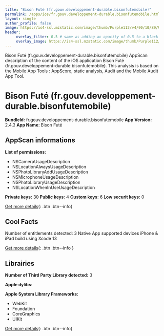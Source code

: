 ```yaml
---
title: "Bison Futé (fr.gouv.developpement-durable.bisonfutemobile)"
permalink: /apps/ios/fr.gouv.developpement-durable.bisonfutemobile.html
layout: single
author_profile: false
image: https://is4-ssl.mzstatic.com/image/thumb/Purple112/v4/90/10/89/90108968-e17d-4bfd-10b0-1f62b7580e6a/AppIcon-0-0-1x_U007emarketing-0-0-0-7-0-0-sRGB-0-0-0-GLES2_U002c0-512MB-85-220-0-0.png/512x512bb.jpg
header: 
     overlay_filter: 0.5 # same as adding an opacity of 0.5 to a black background
     overlay_image: https://is4-ssl.mzstatic.com/image/thumb/Purple112/v4/90/10/89/90108968-e17d-4bfd-10b0-1f62b7580e6a/AppIcon-0-0-1x_U007emarketing-0-0-0-7-0-0-sRGB-0-0-0-GLES2_U002c0-512MB-85-220-0-0.png/512x512bb.jpg
---
```

Bison Futé (fr.gouv.developpement-durable.bisonfutemobile) AppScan description of the content of the iOS application Bison Futé (fr.gouv.developpement-durable.bisonfutemobile). This analysis is based on the Mobile App Tools : AppScore, static analysis, Audit and the Mobile Audit App Tool.

# Bison Futé (fr.gouv.developpement-durable.bisonfutemobile)

**BundleId:** fr.gouv.developpement-durable.bisonfutemobile
**App Version:** 2.4.3
**App Name:** Bison Futé


## AppScan informations 

**List of permissions:** 
- NSCameraUsageDescription
- NSLocationAlwaysUsageDescription
- NSPhotoLibraryAddUsageDescription
- NSMicrophoneUsageDescription
- NSPhotoLibraryUsageDescription
- NSLocationWhenInUseUsageDescription
  
  
**Private keys:** 30
**Public keys:** 4
**Custom keys:** 6
**Low securit keys:** 0
  
[Get more details](/pricing.html){: .btn .btn--info}

## Cool Facts

Number of entitlements detected: 3
Native App
supported devices iPhone & iPad
build using Xcode 13
  
[Get more details](/pricing.html){: .btn .btn--info }

## Librairies 
**Number of Third Party Library detected:** 3


**Apple dylibs:**


**Apple System Library Frameworks:**
- WebKit
- Foundation
- CoreGraphics
- UIKit


  
[Get more details](/pricing.html){: .btn .btn--info}


